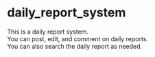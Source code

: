 # daily_report_system

This is a daily report system.  
You can post, edit, and comment on daily reports.  
You can also search the daily report as needed.  
